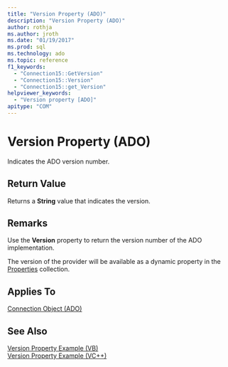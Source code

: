 ```yaml
---
title: "Version Property (ADO)"
description: "Version Property (ADO)"
author: rothja
ms.author: jroth
ms.date: "01/19/2017"
ms.prod: sql
ms.technology: ado
ms.topic: reference
f1_keywords:
  - "Connection15::GetVersion"
  - "Connection15::Version"
  - "Connection15::get_Version"
helpviewer_keywords:
  - "Version property [ADO]"
apitype: "COM"
---
```

# Version Property (ADO)
Indicates the ADO version number.  
  
## Return Value  
 Returns a **String** value that indicates the version.  
  
## Remarks  
 Use the **Version** property to return the version number of the ADO implementation.  
  
 The version of the provider will be available as a dynamic property in the [Properties](./properties-collection-ado.md) collection.  
  
## Applies To  
 [Connection Object (ADO)](./connection-object-ado.md)  
  
## See Also  
 [Version Property Example (VB)](./version-property-example-vb.md)   
 [Version Property Example (VC++)](./version-property-example-vc.md)